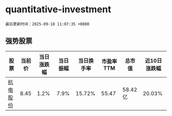# quantitative-investment

`最后更新时间：2025-09-18 11:07:35 +0800`

## 强势股票

|股票|当前价|当日涨跌幅|当日振幅|当日换手率|市盈率TTM|总市值|近10日涨跌幅|
|----|----|----|----|----|----|----|----|
|[杭电股份](https://xueqiu.com/S/SH603618)|8.45|1.2%|7.9%|15.72%|55.47|58.42亿|20.03%|
